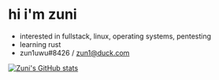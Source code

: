 # hi i'm zuni
- interested in fullstack, linux, operating systems, pentesting
- learning rust
- zun1uwu#8426 / zun1@duck.com

[![Zuni's GitHub stats](https://github-readme-stats.vercel.app/api?username=zun1uwu)](https://github.com/anuraghazra/github-readme-stats)

<!---
zun1uwu/zun1uwu is a ✨ special ✨ repository because its `README.md` (this file) appears on your GitHub profile.
You can click the Preview link to take a look at your changes.
--->
